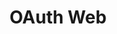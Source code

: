 ---
title: OAuth Web
description: Google Sign-In for progressive web apps
weight: 17
lastmod: 2021-11-11T10:23:30-09:00
draft: false
vimeo: 348515537
emoji: 👤
---
